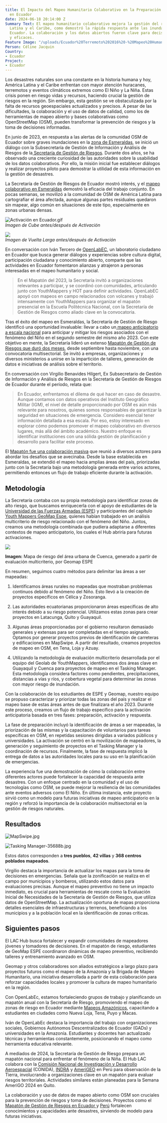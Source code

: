 ```yaml
---
title: El Impacto del Mapeo Humanitario Colaborativo en la Preparación para Desastres
  en Ecuador
date: 2024-06-18 20:14:00 Z
Summary Text: El mapeo humanitario colaborativo mejora la gestión del riesgo en América
  Latina y el Caribe, como demostró la rápida respuesta ante las inundaciones en Esmeraldas,
  Ecuador. La colaboración y los datos abiertos fueron clave para decisiones informadas
  y eficaces.
Feature Image: "/uploads/Ecuador%20Terremoto%202016%20-%20Mapeo%20Humanitario%20LAC%20Hub%20-%20HOTOSM.jpg"
Person: Céline Jacquin
Country:
- Ecuador
Project:
- Ecuador
---
```


Los desastres naturales son una constante en la historia humana y hoy, América Latina y el Caribe enfrentan con mayor atención huracanes, terremotos y eventos climáticos extremos como El Niño y La Niña. Estas crisis ponen en riesgo vidas y recursos, haciendo crucial la gestión de riesgos en la región. Sin embargo, esta gestión se ve obstaculizada por la falta de recursos geoespaciales actualizados y precisos. A pesar de las dificultades, la colaboración y el uso de datos de calidad, como los de herramientas de mapeo abierto y bases colaborativas como OpenStreetMap (OSM), pueden transformar la prevención de riesgos y la toma de decisiones informadas.

En junio de 2023, en respuesta a las alertas de la comunidad OSM de Ecuador sobre graves inundaciones en la [zona de Esmeraldas](https://www.openstreetmap.org/search?query=esmeraldas%20ecuador#map=9/0.8391/-79.3680), se inició un diálogo con la Subsecretaría de Gestión de Información y Análisis de Riesgos de la[ Secretaría de Gestión de Riesgos](https://www.gestionderiesgos.gob.ec/). Durante dos años, se ha observado una creciente curiosidad de las autoridades sobre la usabilidad de los datos colaborativos. Por ello, la misión inicial fue establecer diálogos y realizar proyectos piloto para demostrar la utilidad de esta información en la gestión de desastres.

La Secretaría de Gestión de Riesgos de Ecuador mostró interés, y el [mapeo colaborativo en Esmeraldas](https://www.hotosm.org/updates/El-mapeo-como-respuesta-al-desastre-en-Esmeraldas-Ecuador/) demostró la eficacia del trabajo conjunto. En pocas semanas, se movilizó a la comunidad de OSM de América Latina para cartografiar el área afectada, aunque algunas partes residuales quedaron sin mapear, algo común en situaciones de este tipo, especialmente en zonas urbanas densas.

![Activación en Ecuador.gif](/uploads/Activacio%CC%81n%20en%20Ecuador.gif)\
*Imagen de Cube antes/después de Activación*

![](https://lh7-us.googleusercontent.com/docsz/AD_4nXcFuLBljrGkgl8VMi3RFQo_2Xk97xf3Mf4jdf4DPZNy-iwutE9y_yZR2pVXZ-t-ZJLr4jyo5kc-owun6PFOSPeDAxR6PAbXmQdZlc3jLfegfguiwsNOOg6PeCTJuc5Eduh6VZ-E-alLlS_7Es57CZ38VqQo?key=KoQAk8FtBfpNmYxNDEnjfA)\
*Imagen de Vuelta Larga antes/después de Activación*

En conversación con Iván Tercero de [OpenLabEC](https://openlab.ec/), un laboratorio ciudadano en Ecuador que busca generar diálogos y experiencias sobre cultura digital, participación ciudadana y conocimiento abierto, comparte que las actividades en Ecuador fomentaron alianzas y atrajeron a personas interesadas en el mapeo humanitario y social.

> En el Mapatón del 2023, la Secretaría invitó a organizaciones relevantes a participar, y se coordinó con comunidades, articulando junto con YouthMappers y HOT para definir actividades. OpenLabEC apoyó con mapeos en campo relacionados con volcanes y trabajó intensamente con YouthMappers para organizar el mapatón presencial en la Escuela Politécnica Nacional, con la Secretaría de Gestión de Riesgos como aliado clave en la convocatoria.

Tras el éxito del mapeo en Esmeraldas, la Secretaría de Gestión de Riesgo identificó una oportunidad invaluable: llevar a cabo un[ mapeo anticipatorio a escala nacional](https://www.preventionweb.net/es/news/mapaton-ecuador-identificando-riesgos-de-desastres-para-poder-reducirlos) para anticipar y mitigar los riesgos asociados con el fenómeno del Niño en el segundo semestre del mismo año 2023. Con este objetivo en mente, la Secretaría lideró un extenso [Mapatón de Gestión de Riesgos que duró dos meses](https://www.hotosm.org/updates/de-la-reaccion-a-la-prevencion-mapeo-de-riesgos-en-ecuador/), desde septiembre hasta noviembre, con una convocatoria multisectorial. Se invitó a empresas, organizaciones y diversos ministerios a unirse en la impartición de talleres, generación de datos e iniciativas de análisis sobre el territorio.

En conversación con Virgilio Benavides Hilgert, Ex Subsecretario de Gestión de Información y Análisis de Riesgos en la Secretaría de Gestión de Riesgos de Ecuador durante el período, relata que:

> En Ecuador, enfrentamos el dilema de qué hacer en caso de desastre. Aunque contamos con datos operativos del Instituto Geográfico Militar (IGM), el nivel de detalle proporcionado por OSM es aún más relevante para nosotros, quienes somos responsables de garantizar la seguridad en situaciones de emergencia. Considero esencial tener información detallada a esa escala. Por eso, estoy interesado en explorar cómo podemos promover el mapeo colaborativo en diversos lugares, más allá del ámbito académico. Nuestro enfoque es identificar instituciones con una sólida gestión de planificación y desarrollo para facilitar este proceso.

El [Mapatón fue una colaboración masiva](https://www.lahora.com.ec/loja/gestion-de-riesgos-impulsa-alternativa-para-identificar-emergencias/) que reunió a diversos actores para abordar los desafíos que se avecinaba. Desde la base establecida en Esmeraldas, se extendió el mapeo hacia amplias áreas del país, priorizadas junto con la Secretaría bajo una metodología generada entre varios actores, permitiendo entonces un flujo de trabajo eficiente durante la activación.

## Metodología

La Secretaría contaba con su propia metodología para identificar zonas de alto riesgo, que buscamos enriquecerla con el apoyo de estudiantes de la [Universidad de las Fuerzas Armadas (ESPE](https://www.espe.edu.ec/)) y participantes del capítulo [Youth Mappers GeoMap Espe](https://www.instagram.com/geomapespe/), quienes habían trabajado en un análisis multicriterio de riesgo relacionado con el fenómeno del Niño. Juntos, creamos una metodología combinada que pudiera adaptarse a diferentes contextos de mapeo anticipatorio, los cuales el Hub abriría para futuras activaciones.

***![](https://lh7-us.googleusercontent.com/docsz/AD_4nXcfMiQpR5dWThFnSI3u1Zw_Y4_LsNzjHvS_uIM8GlfZ7ReWph_Q_ZIN7ZiJeRdPdUbG35cZYENj_oMlvo5waKPmYs9xVg2zcy5FsnDqtlf6R2bM0DdWqnooRKzTUH1EO4QqlFyrFYXuq9Wr-RlVJ46gJZ0p?key=KoQAk8FtBfpNmYxNDEnjfA)***

**Imagen:** Mapa de riesgo del área urbana de Cuenca, generado a partir de evaluación multicriterio, por Geomap ESPE

En resumen, seguimos cuatro métodos para delimitar las áreas a ser mapeadas:

1. Identificamos áreas rurales no mapeadas que mostraban problemas continuos debido al fenómeno del Niño. Esto llevó a la creación de proyectos específicos en Célica y Zosoranga.

2. Las autoridades ecuatorianas proporcionaron áreas específicas de alto interés debido a su riesgo potencial. Utilizamos estas zonas para crear proyectos en Latacunga, Quito y Guayaquil.

3. Algunas áreas proporcionadas por el gobierno resultaron demasiado generales y extensas para ser completadas en el tiempo asignado. Optamos por generar proyectos previos de identificación de carreteras y edificaciones en MapSwipe. A partir del resultado, creamos proyectos de mapeo en OSM, en Tena, Loja y Azuay.

4. Utilizando la metodología de evaluación multicriterio desarrollada por el equipo del Geolab de YouthMappers, identificamos dos áreas clave en Guayaquil y Cuenca para proyectos de mapeo en el Tasking Manager. Esta metodología considera factores como pendientes, precipitaciones, distancias a vías y ríos, y cobertura vegetal para determinar las zonas con mayor riesgo de inundación.

Con la colaboración de los estudiantes de ESPE y Geomap, nuestro equipo se propuso caracterizar y priorizar todas las zonas del país y realizar el mapeo base de estas áreas antes de que finalizara el año 2023. Durante este proceso, creamos un flujo de trabajo específico para la activación anticipatoria basada en tres fases: preparación, activación y respuesta.

La fase de preparación incluyó la identificación de áreas a ser mapeadas, la priorización de las mismas y la capacitación de voluntarios para tareas específicas en OSM, en repetidas sesiones dirigidas a variados públicos y universidades. La activación se centró en la movilización de mapeadores, la generación y seguimiento de proyectos en el Tasking Manager y la coordinación de recursos. Finalmente, la fase de respuesta implicó la entrega de datos a las autoridades locales para su uso en la planificación de emergencias.

La experiencia fue una demostración de cómo la colaboración entre diferentes actores puede fortalecer la capacidad de respuesta ante desastres. Con un enfoque centrado en la comunidad y el uso de tecnologías como OSM, se puede mejorar la resiliencia de las comunidades ante eventos adversos como El Niño. En última instancia, este proyecto sirvió como un modelo para futuras iniciativas de mapeo anticipatorio en la región y reforzó la importancia de la colaboración multisectorial en la gestión de riesgos naturales.

## Resultados

![MapSwipe.jpg](/uploads/MapSwipe.jpg)

![Tasking Manager-35688b.jpg](/uploads/Tasking%20Manager-35688b.jpg)

Estos datos corresponden a **tres pueblos**, **42 villas** y **368 centros poblados mapeados**.

Virgilio destaca la importancia de actualizar los mapas para la toma de decisiones en emergencias. Señala que la zonificación se realiza en el campo por municipios y bomberos, utilizando estos datos para evaluaciones precisas. Aunque el mapeo preventivo no tiene un impacto inmediato, es crucial para herramientas de rescate como la Evaluación Inicial de Necesidades de la Secretaría de Gestión de Riesgos, que utiliza datos de OpenStreetMap. La actualización oportuna de mapas proporciona detalles esenciales de infraestructuras y terrenos, beneficiando a los municipios y a la población local en la identificación de zonas críticas.

## Siguientes pasos

El LAC Hub busca fortalecer y expandir comunidades de mapeadores jóvenes y tomadores de decisiones. En el mapatón de riesgo, estudiantes de GeoMap ESPE coordinaron dinámicas de mapeo preventivo, recibiendo talleres y entrenamiento avanzado en OSM.

Geomap y otros colaboradores son aliados estratégicos a largo plazo para proyectos futuros como el mapeo de la Amazonía y la Brigada de Mapeo Humanitario, una iniciativa desarrollada a partir de esta colaboración para reforzar capacidades locales y promover la cultura de mapeo humanitario en la región.

Con OpenLabEc, estamos fortaleciendo grupos de trabajo y planificando un mapatón anual con la Secretaría de Riesgo, promoviendo el mapeo de zonas de riesgo en Ecuador mediante [Mapeos Amazónicos](https://www.hotosm.org/updates/mapeos-amazonicos-para-una-amazonia-inclusiva-y-sostenible/), capacitando a estudiantes en ciudades como Nueva Loja, Tena, Puyo y Macas.

Iván de OpenLabEc destaca la importancia del trabajo con organizaciones sociales, Gobiernos Autónomos Descentralizados de Ecuador (GADs) y universidades en la Amazonía. Estudiantes y docentes han actualizado técnicas y herramientas constantemente, posicionando el mapeo como herramienta educativa relevante.

A mediados de 2024, la Secretaría de Gestión de Riesgo prepara un mapatón nacional para enfrentar el fenómeno de la Niña. El Hub LAC colabora con la [Comisión Nacional de Investigación y Desarrollo Aeroespacial](https://www.gob.pe/conida) (CONIDA), [INDRA](https://www.indracompany.com/es/pais/peru) y [AmeriGEO](https://www.amerigeo.org/) en Perú para observación de la Tierra, involucrando a organizaciones clave en un mapatón para evaluar riesgos territoriales. Actividades similares están planeadas para la Semana AmeriGO 2024 en Quito.

La colaboración y uso de datos de mapeo abierto como OSM son cruciales para la prevención de riesgos y toma de decisiones. Proyectos como el [Mapatón de Gestión de Riesgos en Ecuador ](https://www.hotosm.org/updates/de-la-reaccion-a-la-prevencion-mapeo-de-riesgos-en-ecuador/)y [Perú](https://x.com/MapHubLAC/status/1781457820790968446/photo/1) fortalecen conocimientos y capacidades ante desastres, sirviendo de modelo para futuras iniciativas.
